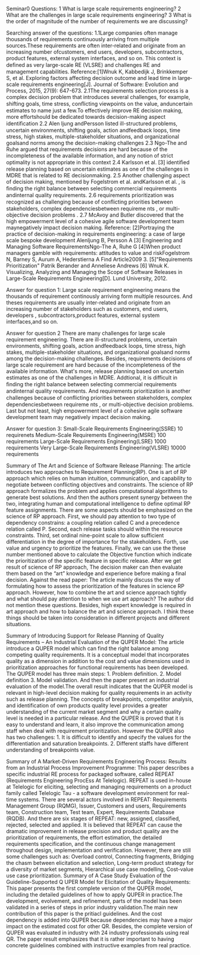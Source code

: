 Seminar0
Questions:
1 What is large scale requirements engineering?
2 What are the challenges in large scale requirements engineering?
3 What is the order of magnitude of the number of requirements we are
discussing?

Searching answer of the questions:
1.1Large companies often manage thousands of requirements continuously arriving from multiple sources.These requirements are often inter-related and originate from an increasing number ofcustomers, end users, developers, subcontractors, product features, external system interfaces, and so on. This context is deﬁned as very large-scale RE (VLSRE) and challenges RE and management capabilities.
Reference:[1]Wnuk K, Kabbedijk J, Brinkkemper S, et al. Exploring factors affecting decision outcome and lead time in large‐scale requirements engineering[J]. Journal of Software: Evolution and Process, 2015, 27(9): 647-673.
2.1The requirements selection process is a complex decision problem that introduces several challenges, for example, shifting goals, time stress, conﬂicting viewpoints on the value, anduncertain estimates to name just a few.To effectively improve RE decision making, more effortshould be dedicated towards decision-making aspect identiﬁcation 
2.2 Alen ljung andPersson listed ill-structured problems, uncertain environments, shifting goals, action andfeedback loops, time stress, high stakes, multiple-stakeholder situations, and organizational goalsand norms among the decision-making challenges
2.3 Ngo-The and Ruhe argued that requirements decisions are hard because of the incompleteness of the available information, and any notion of strict optimality is not appropriate in this context
2.4 Karlsson et al. [3] identiﬁed release planning based on uncertain estimates as one of the challenges in MDRE that is related to RE decisionmaking. 
2.5 Another challenging aspect of decision making, mentioned by Fogelstrom et al. andKarlsson et al. , is ﬁnding the right balance between selecting commercial requirements andinternal quality requirements. 
2.6 requirements prioritization was recognized as challenging because of conﬂicting priorities between stakeholders, complex dependenciesbetween requireme nts , or multi-objective decision problems . 
2.7 McAvoy and Butler discovered that the high empowerment level of a cohesive agile software development team maynegatively impact decision making.
Reference:
[2]Portraying the practice of decision-making in requirements engineering: a case of large scale bespoke development
Alenljung B, Persson A
[3] Engineering and Managing Software RequirementsNgo-The A, Ruhe G
[4]When product managers gamble with requirements: attitudes to value and riskFogelstrom N, Barney S, Aurum A, Hederstierna A
Find Article2009
3.
[5]"Requirements Prioritization" Patrik Berander and Anneliese Andrews
[6] Wnuk K. Visualizing, Analyzing and Managing the Scope of Software Releases in Large-Scale Requirements Engineering[D]. Lund University, 2012.


Answer for question 1:
Large scale requirement engineering means the thousands of requirement continously arriving form multiple resources. And theses requirements are usually inter-related and originate from an increasing number of stakeholders such as customers, end users, developers , subcontractors,product features, external system interfaces,and so on.

Answer for question 2
There are many challenges for large scale requirement engineering. There are ill-structured problems, uncertain environments, shifting goals, action andfeedback loops, time stress, high stakes, multiple-stakeholder situations, and organizational goalsand norms among the decision-making challenges. Besides, requirements decisions of large scale requirement are hard because of the incompleteness of the available information. What's more, release planning based on uncertain estimates as one of the challenges in MDRE. Addtional,  it is difficult in ﬁnding the right balance between selecting commercial requirements andinternal quality requirements. And requirements prioritization is another challenges because of conﬂicting priorities between stakeholders, complex dependenciesbetween requireme nts , or multi-objective decision problems. Last but not least, high empowerment level of a cohesive agile software development team may negatively impact decision making.

Answer for question 3:
Small-Scale Requirements Engineering(SSRE) 10 requirenets
Medium-Scale Requirements Engineering(MSRE) 100 requirements
Large-Scale Requirements Engineering(LSRE)  1000 requirements
Very Large-Scale Requirements Engineering(VLSRE) 10000 requirements

Summary of The Art and Science of Software Release Planning:
The article introduces two approaches to Requirement Planning(RP). One is art of RP approach which relies on human intuition, communication, and capability to negotiate between conflicting objectives and constraints. The science of RP approach formalizes the problem and applies computational algorithms to generate best solutions. And then the authors present synergy between the two, integrating human and computational intelligence to define optimal RP feature assignments. There are some aspects should be emphasized on the science of RP approach. First, we should pay attention to two type of dependency constrains: a coupling relation called C and a precedence relation called P. Second, each release tasks should within the resource constraints. Third, set ordinal nine-point scale to allow sufficient differentiation in the degree of importance for the stakeholders. Forth, use value and urgency to prioritize the features. Finally, we can use the these number mentioned above to calculate the Objective function which indicate the prioritization of the specific feature in specific release. After we get result of science of RP approach, The decision maker can then evaluate them based on the “art” knowledge and experience before making a final decision.
Against the read paper:
The article mainly discuss the way of formulating how to assess the prioritization of the features in science RP approach. However, how to combine the art and science approach tightly and what should pay attention to when we use art approach? The author did not mention these questions. Besides, high expert knowledge is required in art approach and how to balance the art and science approach. I think these things should be taken into consideration in different projects and different situations.

Summary of Introducing Support for Release Planning of Quality Requirements – An Industrial Evaluation of the QUPER Model:
The article introduce a QUPER model which can find the right balance among competing quality requirements. It is a conceptual model that incorporates quality as a dimension in addition to the
cost and value dimensions used in prioritization approaches for functional requirements has been
developed. The QUPER model has three main steps: 1. Problem definition. 2. Model definition 3. Model validation. And then the paper present an industrial evaluation of the model.The overall result indicates that the QUPER model is relevant in high-level decision making for quality requirements in an activity such as release planning. The concepts of breakpoints, competitor analysis, and identification of own products quality level provides a greater understanding of the
current market segment and why a certain quality level is needed in a particular release. And the QUPER is proved that it is easy to understand and learn, it also improve the communication among staff when deal with requirement prioritization. However the QUPER also has two challenges: 1. It is difficult to identify and specify the values for the differentiation and saturation breakpoints. 2. Different staffs have different understanding of breakpoints value. 

Summary of A Market-Driven Requirements Engineering Process: Results from an Industrial Process Improvement Programme: 
This paper describes a specific industrial RE process for packaged software, called REPEAT (Requirements Engineering ProcEss At Telelogic). REPEAT is used in-house at Telelogic for eliciting,
selecting and managing requirements on a product family called Telelogic Tau - a software development environment for real-time systems. There are several actors involved in REPEAT: Requirements Management Group (RQMG), Issuer, Customers and users, Requirements team, Construction team, Test team, Expert, Requirements Database (RQDB). And there are six stages of REPEAT: new, assigned, classified, rejected, selected and applied. It is believed that REPEAT can cause the dramatic improvement in release precision and product quality are the prioritization of requirements, the effort estimation, the detailed requirements specification, and the continuous change management throughout design, implementation and verification. However, there are still some challenges such as: Overload control, Connecting fragments, Bridging the chasm between elicitation and selection, Long-term product strategy for a diversity of market segments, Hierarchical use case modelling, Cost-value use case prioritization.
Summary of A Case Study Evaluation of the Guideline-Supported Q UPER Model for Elicitation of Quality Requirements:
This paper presents the first complete version of the QUPER model, including the detailed guidelines of how to apply QUPER in practice.The development, evolvement, and refinement, parts of the model has been validated in a series of steps in prior industry validation.The main new contribution of this paper is the pritiacl guidelines. And the cost dependency is added into QUPER because dependencies may have a major impact on the estimated cost for other QR. Besides, the complete version of QUPER was evaluated in industry with 24 industry professionals using real QR. The paper result emphasizes that it is rather important to having concrete guidelines combined with instructive examples from real practice.
